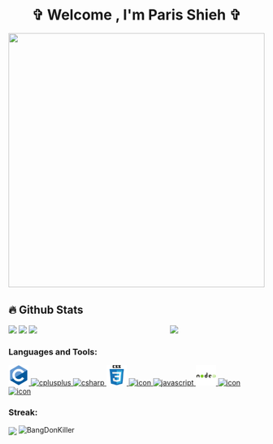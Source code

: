 <h1 align="center">✞ Welcome , I'm Paris Shieh ✞</h1>


<p align="center">
<img src="https://i.imgur.com/TikCGLN.jpg" width="100%" height="500"/></p>

## 🔥 Github Stats

<img align="right" width="37%"  src="https://s1.zerochan.net/IRyS.600.3389495.jpg"/>

  <a href="https://github.com/BangDonKiller"><img width="50%" src="https://github-readme-stats.vercel.app/api?username=BangDonKiller&count_private=true&show_icons=true&theme=jolly&border_radius=20"></a>
  <a href="https://github.com/BangDonKiller"><img width="50%" src="https://github-readme-stats.vercel.app/api/top-langs/?username=BangDonKiller&layout=compact&langs_count=4&border_radius=20&theme=jolly"></a>
  <a href="https://github.com/BangDonKiller"><img width="50%" src="https://github-profile-trophy.vercel.app/?username=BangDonKiller&theme=onedark"></a>



<p></p>
<h3 align="left">Languages and Tools:</h3>
<p align="left"> <a href="https://www.cprogramming.com/" target="_blank" rel="noreferrer"> <img src="https://raw.githubusercontent.com/devicons/devicon/master/icons/c/c-original.svg" alt="c" width="40" height="40"/> </a> <a href="https://www.w3schools.com/cpp/" target="_blank" rel="noreferrer"> <img src="https://techstack-generator.vercel.app/cpp-icon.svg" alt="cplusplus" width="40" height="40"/> </a> <a href="https://www.w3schools.com/cs/" target="_blank" rel="noreferrer"> <img src="https://techstack-generator.vercel.app/csharp-icon.svg" alt="csharp" width="40" height="40"/> </a> <a href="https://www.w3schools.com/css/" target="_blank" rel="noreferrer"> <img src="https://raw.githubusercontent.com/devicons/devicon/master/icons/css3/css3-original-wordmark.svg" alt="css3" width="40" height="40"/> </a> <a href="https://www.java.com" target="_blank" rel="noreferrer"> <img src="https://techstack-generator.vercel.app/java-icon.svg" alt="icon" width="40" height="40" /> </a> <a href="https://developer.mozilla.org/en-US/docs/Web/JavaScript" target="_blank" rel="noreferrer"> <img src="https://techstack-generator.vercel.app/js-icon.svg" alt="javascript" width="40" height="40"/> </a> <a href="https://nodejs.org" target="_blank" rel="noreferrer"> <img src="https://raw.githubusercontent.com/devicons/devicon/master/icons/nodejs/nodejs-original-wordmark.svg" alt="nodejs" width="40" height="40"/> </a> <a href="https://www.python.org" target="_blank" rel="noreferrer"> <img src="https://techstack-generator.vercel.app/python-icon.svg" alt="icon" width="40" height="40" /> </a> <a href="https://reactjs.org/" target="_blank" rel="noreferrer"> <img src="https://techstack-generator.vercel.app/react-icon.svg" alt="icon" width="40" height="40" /> </a> </p>


<h3 align="left">Streak:</h3>
<img align="center" width="100%" src="https://github-readme-streak-stats.herokuapp.com/?user=BangDonKiller&theme=jolly"/>

<img src="https://komarev.com/ghpvc/?username=BangDonKiller&label=Profile%20views&color=0e75b6&style=flat" alt="BangDonKiller" />
